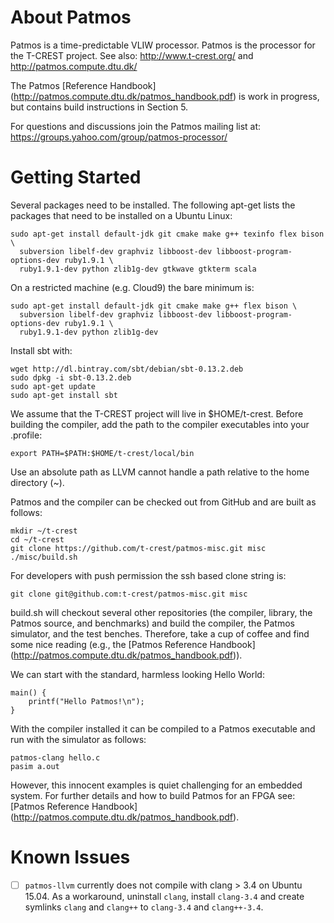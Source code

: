 About Patmos
============

Patmos is a time-predictable VLIW processor.
Patmos is the processor for the T-CREST project.
See also: http://www.t-crest.org/ and http://patmos.compute.dtu.dk/

The Patmos [Reference Handbook]
(http://patmos.compute.dtu.dk/patmos_handbook.pdf)
is work in progress, but contains build instructions in Section 5.

For questions and discussions join the Patmos mailing list at:
https://groups.yahoo.com/group/patmos-processor/

Getting Started
===============

Several packages need to be installed.
The following apt-get lists the packages that need to be
installed on a Ubuntu Linux:

    sudo apt-get install default-jdk git cmake make g++ texinfo flex bison \
      subversion libelf-dev graphviz libboost-dev libboost-program-options-dev ruby1.9.1 \
      ruby1.9.1-dev python zlib1g-dev gtkwave gtkterm scala

On a restricted machine (e.g. Cloud9) the bare minimum is:

    sudo apt-get install default-jdk git cmake make g++ flex bison \
      subversion libelf-dev graphviz libboost-dev libboost-program-options-dev ruby1.9.1 \
      ruby1.9.1-dev python zlib1g-dev

Install sbt with:

    wget http://dl.bintray.com/sbt/debian/sbt-0.13.2.deb
    sudo dpkg -i sbt-0.13.2.deb
    sudo apt-get update
    sudo apt-get install sbt

We assume that the T-CREST project will live in $HOME/t-crest.
Before building the compiler, add the path
to the compiler executables into your .profile:

    export PATH=$PATH:$HOME/t-crest/local/bin

Use an absolute path as LLVM cannot handle a path relative to the
home directory (~).

Patmos and the compiler can be checked out from GitHub and are built as follows:

    mkdir ~/t-crest
    cd ~/t-crest
    git clone https://github.com/t-crest/patmos-misc.git misc
    ./misc/build.sh

For developers with push permission the ssh based clone string is:

    git clone git@github.com:t-crest/patmos-misc.git misc

build.sh will checkout several other repositories (the compiler, library,
the Patmos source, and benchmarks) and
build the compiler, the Patmos simulator, and the test benches.
Therefore, take a cup of coffee and find some nice reading
(e.g., the [Patmos Reference Handbook] (http://patmos.compute.dtu.dk/patmos_handbook.pdf)).


We can start with the standard, harmless looking Hello
World:

    main() {
        printf("Hello Patmos!\n");
    }

With the compiler installed it can be compiled to a Patmos executable
and run with the simulator as follows:

    patmos-clang hello.c
    pasim a.out

However, this innocent examples is quiet challenging for an embedded system.
For further details and how to build Patmos for an FPGA see:
[Patmos Reference Handbook] (http://patmos.compute.dtu.dk/patmos_handbook.pdf).

Known Issues
============

- [ ] `patmos-llvm` currently does not compile with clang > 3.4 on Ubuntu 15.04.
      As a workaround, uninstall `clang`, install `clang-3.4` and create symlinks
      `clang` and `clang++` to `clang-3.4` and `clang++-3.4`.

